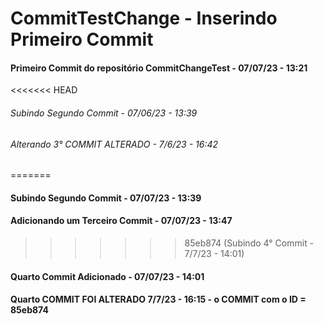 # CommitTestChange - Inserindo Primeiro Commit

#### Primeiro Commit do repositório CommitChangeTest - 07/07/23 - 13:21

<<<<<<< HEAD
###### Subindo Segundo Commit - 07/06/23 - 13:39

###### Alterando 3° COMMIT ALTERADO - 7/6/23 - 16:42
=======
#### Subindo Segundo Commit - 07/07/23 - 13:39

#### Adicionando um Terceiro Commit - 07/07/23 - 13:47
>>>>>>> 85eb874 (Subindo 4° Commit - 7/7/23 - 14:01)

#### Quarto Commit Adicionado - 07/07/23 - 14:01

#### Quarto COMMIT FOI ALTERADO 7/7/23 - 16:15 - o COMMIT com o ID = 85eb874
